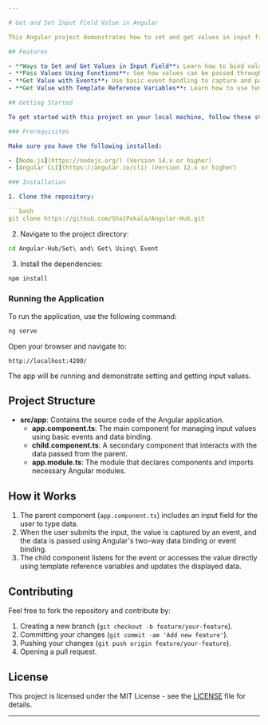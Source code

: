 ```yaml
---

# Get and Set Input Field Value in Angular

This Angular project demonstrates how to set and get values in input fields using basic event handling and data binding. It covers common techniques for interacting with input fields in Angular, focusing on how to capture and manipulate data using Angular's built-in features.

## Features

- **Ways to Set and Get Values in Input Field**: Learn how to bind values to input fields and retrieve them efficiently.
- **Pass Values Using Functions**: See how values can be passed through functions between components.
- **Get Value with Events**: Use basic event handling to capture and pass input values.
- **Get Value with Template Reference Variables**: Learn how to use template reference variables to directly access values from input fields.

## Getting Started

To get started with this project on your local machine, follow these steps:

### Prerequisites

Make sure you have the following installed:

- [Node.js](https://nodejs.org/) (Version 14.x or higher)
- [Angular CLI](https://angular.io/cli) (Version 12.x or higher)

### Installation

1. Clone the repository:

```bash
git clone https://github.com/Sha1Pokala/Angular-Hub.git
```

2. Navigate to the project directory:

```bash
cd Angular-Hub/Set\ and\ Get\ Using\ Event
```

3. Install the dependencies:

```bash
npm install
```

### Running the Application

To run the application, use the following command:

```bash
ng serve
```

Open your browser and navigate to:

```
http://localhost:4200/
```

The app will be running and demonstrate setting and getting input values.

## Project Structure

- **src/app**: Contains the source code of the Angular application.
  - **app.component.ts**: The main component for managing input values using basic events and data binding.
  - **child.component.ts**: A secondary component that interacts with the data passed from the parent.
  - **app.module.ts**: The module that declares components and imports necessary Angular modules.

## How it Works

1. The parent component (`app.component.ts`) includes an input field for the user to type data.
2. When the user submits the input, the value is captured by an event, and the data is passed using Angular's two-way data binding or event binding.
3. The child component listens for the event or accesses the value directly using template reference variables and updates the displayed data.

## Contributing

Feel free to fork the repository and contribute by:

1. Creating a new branch (`git checkout -b feature/your-feature`).
2. Committing your changes (`git commit -am 'Add new feature'`).
3. Pushing your changes (`git push origin feature/your-feature`).
4. Opening a pull request.

## License

This project is licensed under the MIT License - see the [LICENSE](LICENSE) file for details.

---
```

